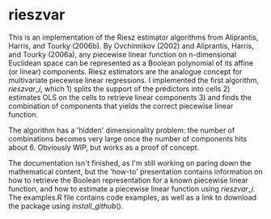 # rieszvar

This is an implementation of the Riesz estimator algorithms from Aliprantis, Harris, and Tourky (2006b). By Ovchinnikov (2002) and Aliprantis, Harris, and Tourky (2006a), any piecewise linear function on n-dimensional Euclidean space can be represented as a Boolean polynomial of its affine (or linear) components. Riesz estimators are the analogue concept for multivariate piecewise linear regressions. I implemented the first algorithm, $rieszvar\_i$, which 1) splits the support of the predictors into cells 2) estimates OLS on the cells to retrieve linear components 3) and finds the combination of components that yields the correct piecewise linear function.

The algorithm has a 'hidden' dimensionality problem: the number of combinations becomes very large once the number of components hits about 6. Obviously WIP, but works as a proof of concept.

The documentation isn't finished, as I'm still working on paring down the mathematical content, but the 'how-to' presentation contains information on how to retrieve the Boolean representation for a known piecewise linear function, and how to estimate a piecewise linear function using $rieszvar\_i$. The examples.R file contains code examples, as well as a link to download the package using $install\_github()$.
